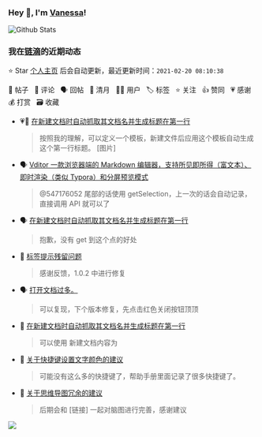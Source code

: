 ### Hey 👋, I'm [Vanessa](http://vanessa.b3log.org/)!

![Github Stats](https://github-readme-stats.vercel.app/api?username=Vanessa219&show_icons=true)

<!--events start -->

### 我在[链滴](https://ld246.com)的近期动态

⭐️ Star [个人主页](https://github.com/Vanessa219/Vanessa219) 后会自动更新，最近更新时间：`2021-02-20 08:10:38`

📝 帖子 &nbsp; 💬 评论 &nbsp; 🗣 回帖 &nbsp; 🌙 清月 &nbsp; 👨‍💻 用户 &nbsp; 🏷️ 标签 &nbsp; ⭐️ 关注 &nbsp; 👍 赞同 &nbsp; 💗 感谢 &nbsp; 💰 打赏 &nbsp; 🗃 收藏

* 💗💬 [在新建文档时自动抓取其文档名并生成标题在第一行](https://ld246.com/article/1613748382565/comment/1613752584073#comments)

  > 按照我的理解，可以定义一个模板，新建文件后应用这个模板自动生成这个第一行标题。 [图片]
* 🗣 [Vditor 一款浏览器端的 Markdown 编辑器，支持所见即所得（富文本）、即时渲染（类似 Typora）和分屏预览模式](https://ld246.com/article/1549638745630/comment/1613738887847#comments)

  > @547176052 尾部的话使用 getSelection，上一次的话会自动记录，直接调用 API 就可以了
* 🗣 [在新建文档时自动抓取其文档名并生成标题在第一行](https://ld246.com/article/1613748382565/comment/1613749711155#comments)

  > 抱歉，没有 get 到这个点的好处
* 💬 [标签提示残留问题](https://ld246.com/article/1613747396455/comment/1613749641880#comments)

  > 感谢反馈，1.0.2 中进行修复
* 🗣 [打开文档过多。](https://ld246.com/article/1613394405336/comment/1613747553066#comments)

  > 可以复现，下个版本修复，先点击红色关闭按钮顶顶
* 💬 [在新建文档时自动抓取其文档名并生成标题在第一行](https://ld246.com/article/1613748382565/comment/1613748744425#comments)

  > 可以使用 新建文档内容为
* 💬 [关于快捷键设置文字颜色的建议](https://ld246.com/article/1613709232662/comment/1613748521397#comments)

  > 可能没有这么多的快捷键了，帮助手册里面记录了很多快捷键了。
* 💬 [关于思维导图冗余的建议](https://ld246.com/article/1613707674956/comment/1613748416865#comments)

  > 后期会和 [链接] 一起对脑图进行完善，感谢建议


<!--events end -->

<a title="Hits" target="_blank" href="https://github.com/Vanessa219/Vanessa219"><img src="https://hits.b3log.org/Vanessa219/Vanessa219.svg"></a>
